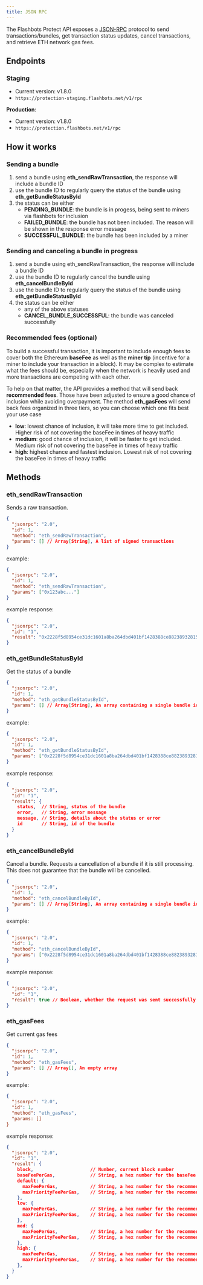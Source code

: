 ```yaml
---
title: JSON RPC
---
```

The Flashbots Protect API exposes a [JSON-RPC](https://www.jsonrpc.org/specification) protocol to send transactions/bundles, get transaction status updates, cancel transactions, and retrieve ETH network gas fees.

## Endpoints

### Staging

- Current version: v1.8.0
- `https://protection-staging.flashbots.net/v1/rpc`

**Production**:

- Current version: v1.8.0
- `https://protection.flashbots.net/v1/rpc`

## How it works

### Sending a bundle

1. send a bundle using **eth_sendRawTransaction**, the response will include a bundle ID
2. use the bundle ID to regularly query the status of the bundle using **eth_getBundleStatusById**
3. the status can be either
    - **PENDING_BUNDLE**: the bundle is in progess, being sent to miners via flashbots for inclusion
    - **FAILED_BUNDLE**: the bundle has not been included. The reason will be shown in the response error message
    - **SUCCESSFUL_BUNDLE**: the bundle has been included by a miner

### Sending and canceling a bundle in progress

1. send a bundle using eth_sendRawTransaction, the response will include a bundle ID
2. use the bundle ID to regularly cancel the bundle using **eth_cancelBundleById**
3. use the bundle ID to regularly query the status of the bundle using **eth_getBundleStatusById**
4. the status can be either
    - any of the above statuses
    - **CANCEL_BUNDLE_SUCCESSFUL**: the bundle was canceled successfully

### Recommended fees (optional)

To build a successful transaction, it is important to include enough fees to cover both the Ethereum **baseFee** as well as the **miner tip** (incentive for a miner to include your transaction in a block). It may be complex to estimate what the fees should be, especially when the network is heavily used and more transactions are competing with each other.

To help on that matter, the API provides a method that will send back **recommended fees**. Those have been adjusted to ensure a good chance of inclusion while avoiding overpayment. The method **eth_gasFees** will send back fees organized in three tiers, so you can choose which one fits best your use case

- **low**: lowest chance of inclusion, it will take more time to get included. Higher risk of not covering the baseFee in times of heavy traffic
- **medium**: good chance of inclusion, it will be faster to get included. Medium risk of not covering the baseFee in times of heavy traffic
- **high**: highest chance and fastest inclusion. Lowest risk of not covering the baseFee in times of heavy traffic

## Methods

### eth_sendRawTransaction

Sends a raw transaction.

```json
{
  "jsonrpc": "2.0",
  "id": 1,
  "method": "eth_sendRawTransaction",
  "params": [] // Array[String], A list of signed transactions
}
```

example:

```json
{
  "jsonrpc": "2.0",
  "id": 1,
  "method": "eth_sendRawTransaction",
  "params": ["0x123abc..."]
}
```

example response:

```json
{
  "jsonrpc": "2.0",
  "id": "1",
  "result": "0x2228f5d8954ce31dc1601a8ba264dbd401bf1428388ce88238932815c5d6f23f" // NOTE: this is the Flashbots Protect bundle id
}
```

### eth_getBundleStatusById

Get the status of a bundle

```json
{
  "jsonrpc": "2.0",
  "id": 1,
  "method": "eth_getBundleStatusById",
  "params": [] // Array[String], An array containing a single bundle id returned from eth_sendRawTransaction
}
```

example:

```json
{
  "jsonrpc": "2.0",
  "id": 1,
  "method": "eth_getBundleStatusById",
  "params": ["0x2228f5d8954ce31dc1601a8ba264dbd401bf1428388ce88238932815c5d6f23f"]
}
```

example response:

```json
{
  "jsonrpc": "2.0",
  "id": "1",
  "result": {
    status,  // String, status of the bundle
    error,   // String, error message
    message, // String, details about the status or error 
    id       // String, id of the bundle
  }
}
```

### eth_cancelBundleById

Cancel a bundle. Requests a cancellation of a bundle if it is still processing. This does not guarantee that the bundle will be cancelled.

```json
{
  "jsonrpc": "2.0",
  "id": 1,
  "method": "eth_cancelBundleById",
  "params": [] // Array[String], An array containing a single bundle id returned from eth_sendRawTransaction
}
```

example:

```json
{
  "jsonrpc": "2.0",
  "id": 1,
  "method": "eth_cancelBundleById",
  "params": ["0x2228f5d8954ce31dc1601a8ba264dbd401bf1428388ce88238932815c5d6f23f"]
}
```

example response:

```json
{
  "jsonrpc": "2.0",
  "id": "1",
  "result": true // Boolean, whether the request was sent successfully
}
```

### eth_gasFees

Get current gas fees

```json
{
  "jsonrpc": "2.0",
  "id": 1,
  "method": "eth_gasFees",
  "params": [] // Array[], An empty array
}
```

example:

```json
{
  "jsonrpc": "2.0",
  "id": 1,
  "method": "eth_gasFees",
  "params: []
}
```

example response:

```json
{
  "jsonrpc": "2.0",
  "id": "1",
  "result": {
    block,                     // Number, current block number
    baseFeePerGas,             // String, a hex number for the baseFee at the current block
    default: {
      maxFeePerGas,            // String, a hex number for the recommended default maxFeePerGas
      maxPriorityFeePerGas,    // String, a hex number for the recommended default maxPriorityFeePerGas
    },
    low: {
      maxFeePerGas,            // String, a hex number for the recommended low maxFeePerGas
      maxPriorityFeePerGas,    // String, a hex number for the recommended low maxPriorityFeePerGas
    },
    med: {
      maxFeePerGas,            // String, a hex number for the recommended med maxFeePerGas
      maxPriorityFeePerGas,    // String, a hex number for the recommended med maxPriorityFeePerGas
    },
    high: {
      maxFeePerGas,            // String, a hex number for the recommended high maxFeePerGas
      maxPriorityFeePerGas,    // String, a hex number for the recommended high maxPriorityFeePerGas
    },
  }
}
```
